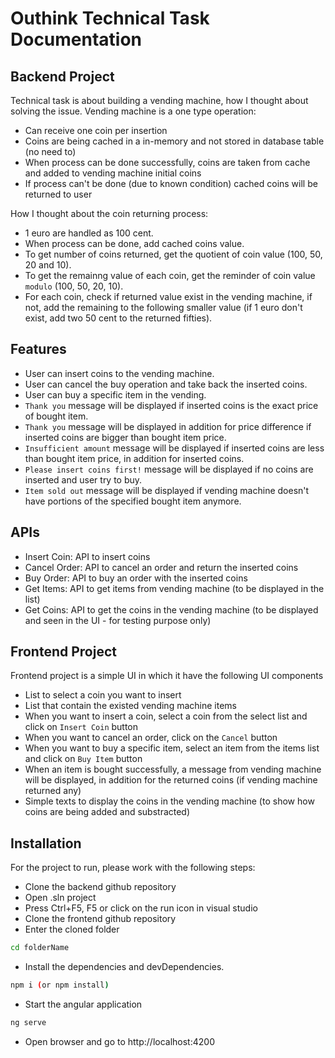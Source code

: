 # Outhink Technical Task Documentation

## Backend Project

Technical task is about building a vending machine, how I thought about solving the issue.
Vending machine is a one type operation:

- Can receive one coin per insertion
- Coins are being cached in a in-memory and not stored in database table (no need to)
- When process can be done successfully, coins are taken from cache and added to vending machine initial coins
- If process can't be done (due to known condition) cached coins will be returned to user

How I thought about the coin returning process:

- 1 euro are handled as 100 cent.
- When process can be done, add cached coins value.
- To get number of coins returned, get the quotient of coin value (100, 50, 20 and 10).
- To get the remainng value of each coin, get the reminder of coin value `modulo` (100, 50, 20, 10).
- For each coin, check if returned value exist in the vending machine, if not, add the remaining to the following smaller value (if 1 euro don't exist, add two 50 cent to the returned fifties).

## Features

- User can insert coins to the vending machine.
- User can cancel the buy operation and take back the inserted coins.
- User can buy a specific item in the vending.
- `Thank you` message will be displayed if inserted coins is the exact price of bought item.
- `Thank you` message will be displayed in addition for price difference if inserted coins are bigger than bought item price.
- `Insufficient amount` message will be displayed if inserted coins are less than bought item price, in addition for inserted coins.
- `Please insert coins first!` message will be displayed if no coins are inserted and user try to buy.
- `Item sold out` message will be displayed if vending machine doesn't have portions of the specified bought item anymore.

## APIs

- Insert Coin: API to insert coins
- Cancel Order: API to cancel an order and return the inserted coins
- Buy Order: API to buy an order with the inserted coins
- Get Items: API to get items from vending machine (to be displayed in the list)
- Get Coins: API to get the coins in the vending machine (to be displayed and seen in the UI - for testing purpose only)

## Frontend Project

Frontend project is a simple UI in which it have the following UI components

- List to select a coin you want to insert
- List that contain the existed vending machine items
- When you want to insert a coin, select a coin from the select list and click on `Insert Coin` button
- When you want to cancel an order, click on the `Cancel` button
- When you want to buy a specific item, select an item from the items list and click on `Buy Item` button
- When an item is bought successfully, a message from vending machine will be displayed, in addition for the returned coins (if vending machine returned any)
- Simple texts to display the coins in the vending machine (to show how coins are being added and substracted)

## Installation

For the project to run, please work with the following steps:

- Clone the backend github repository
- Open .sln project
- Press Ctrl+F5, F5 or click on the run icon in visual studio
- Clone the frontend github repository
- Enter the cloned folder

```sh
cd folderName
```

- Install the dependencies and devDependencies.

```sh
npm i (or npm install)
```

- Start the angular application

```sh
ng serve
```

- Open browser and go to http://localhost:4200
